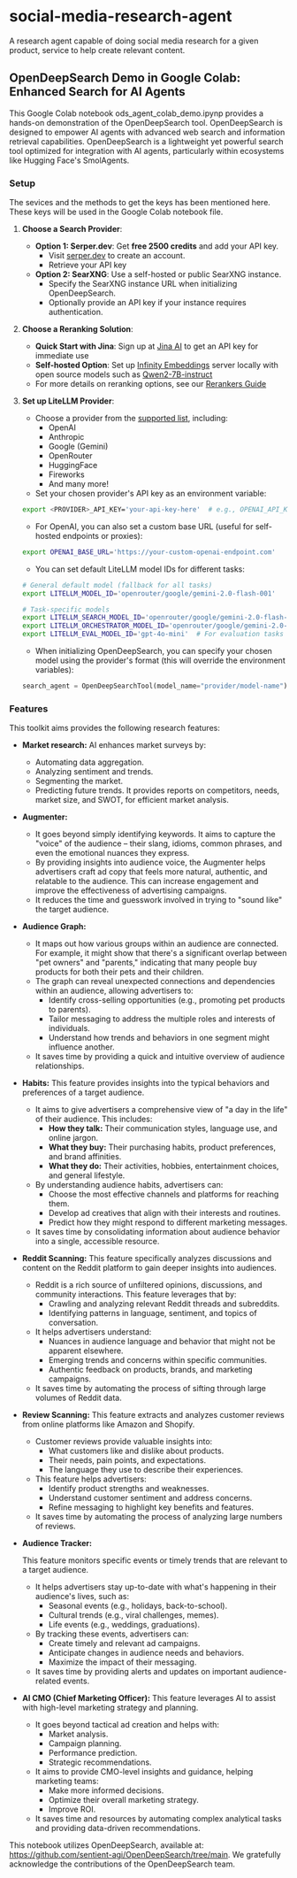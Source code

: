 # social-media-research-agent
A research agent capable of doing social media research for a given product, service to help create relevant content.

## OpenDeepSearch Demo in Google Colab: Enhanced Search for AI Agents

This Google Colab notebook ods_agent_colab_demo.ipynp provides a hands-on demonstration of the OpenDeepSearch tool. OpenDeepSearch is designed to empower AI agents with advanced web search and information retrieval capabilities.
OpenDeepSearch is a lightweight yet powerful search tool optimized for integration with AI agents, particularly within ecosystems like Hugging Face's SmolAgents. 

### Setup
The sevices and the methods to get the keys has been mentioned here. These keys will be used in the Google Colab notebook file.
1. **Choose a Search Provider**:
   - **Option 1: Serper.dev**: Get **free 2500 credits** and add your API key.
     - Visit [serper.dev](https://serper.dev) to create an account.
     - Retrieve your API key
   - **Option 2: SearXNG**: Use a self-hosted or public SearXNG instance.
     - Specify the SearXNG instance URL when initializing OpenDeepSearch.
     - Optionally provide an API key if your instance requires authentication.

2. **Choose a Reranking Solution**:
   - **Quick Start with Jina**: Sign up at [Jina AI](https://jina.ai/) to get an API key for immediate use
   - **Self-hosted Option**: Set up [Infinity Embeddings](https://github.com/michaelfeil/infinity) server locally with open source models such as [Qwen2-7B-instruct](https://huggingface.co/Alibaba-NLP/gte-Qwen2-7B-instruct/tree/main)
   - For more details on reranking options, see our [Rerankers Guide](src/opendeepsearch/ranking_models/README.md)

3. **Set up LiteLLM Provider**:
   - Choose a provider from the [supported list](https://docs.litellm.ai/docs/providers/), including:
     - OpenAI
     - Anthropic
     - Google (Gemini)
     - OpenRouter
     - HuggingFace
     - Fireworks
     - And many more!
   - Set your chosen provider's API key as an environment variable:
   ```bash
   export <PROVIDER>_API_KEY='your-api-key-here'  # e.g., OPENAI_API_KEY, ANTHROPIC_API_KEY
   ```
   - For OpenAI, you can also set a custom base URL (useful for self-hosted endpoints or proxies):
   ```bash
   export OPENAI_BASE_URL='https://your-custom-openai-endpoint.com'
   ```
   - You can set default LiteLLM model IDs for different tasks:
   ```bash
   # General default model (fallback for all tasks)
   export LITELLM_MODEL_ID='openrouter/google/gemini-2.0-flash-001'

   # Task-specific models
   export LITELLM_SEARCH_MODEL_ID='openrouter/google/gemini-2.0-flash-001'  # For search tasks
   export LITELLM_ORCHESTRATOR_MODEL_ID='openrouter/google/gemini-2.0-flash-001'  # For agent orchestration
   export LITELLM_EVAL_MODEL_ID='gpt-4o-mini'  # For evaluation tasks
   ```
   - When initializing OpenDeepSearch, you can specify your chosen model using the provider's format (this will override the environment variables):
   ```python
   search_agent = OpenDeepSearchTool(model_name="provider/model-name")  # e.g., "anthropic/claude-3-opus-20240229", 'huggingface/microsoft/codebert-base', 'openrouter/google/gemini-2.0-flash-001'
   ```

### Features

This toolkit aims provides the following research features:

* **Market research:**
    AI enhances market surveys by:
    * Automating data aggregation.
    * Analyzing sentiment and trends.
    * Segmenting the market.
    * Predicting future trends.
    It provides reports on competitors, needs, market size, and SWOT, for efficient market analysis.

* **Augmenter:**
    * It goes beyond simply identifying keywords. It aims to capture the "voice" of the audience – their slang, idioms, common phrases, and even the emotional nuances they express.
    * By providing insights into audience voice, the Augmenter helps advertisers craft ad copy that feels more natural, authentic, and relatable to the audience. This can increase engagement and improve the effectiveness of advertising campaigns.
    * It reduces the time and guesswork involved in trying to "sound like" the target audience.

* **Audience Graph:**
    * It maps out how various groups within an audience are connected. For example, it might show that there's a significant overlap between "pet owners" and "parents," indicating that many people buy products for both their pets and their children.
    * The graph can reveal unexpected connections and dependencies within an audience, allowing advertisers to:
        * Identify cross-selling opportunities (e.g., promoting pet products to parents).
        * Tailor messaging to address the multiple roles and interests of individuals.
        * Understand how trends and behaviors in one segment might influence another.
    * It saves time by providing a quick and intuitive overview of audience relationships.

* **Habits:**
    This feature provides insights into the typical behaviors and preferences of a target audience.
    * It aims to give advertisers a comprehensive view of "a day in the life" of their audience. This includes:
        * **How they talk:** Their communication styles, language use, and online jargon.
        * **What they buy:** Their purchasing habits, product preferences, and brand affinities.
        * **What they do:** Their activities, hobbies, entertainment choices, and general lifestyle.
    * By understanding audience habits, advertisers can:
        * Choose the most effective channels and platforms for reaching them.
        * Develop ad creatives that align with their interests and routines.
        * Predict how they might respond to different marketing messages.
    * It saves time by consolidating information about audience behavior into a single, accessible resource.

* **Reddit Scanning:**
    This feature specifically analyzes discussions and content on the Reddit platform to gain deeper insights into audiences.
    * Reddit is a rich source of unfiltered opinions, discussions, and community interactions. This feature leverages that by:
        * Crawling and analyzing relevant Reddit threads and subreddits.
        * Identifying patterns in language, sentiment, and topics of conversation.
    * It helps advertisers understand:
        * Nuances in audience language and behavior that might not be apparent elsewhere.
        * Emerging trends and concerns within specific communities.
        * Authentic feedback on products, brands, and marketing campaigns.
    * It saves time by automating the process of sifting through large volumes of Reddit data.

* **Review Scanning:**
    This feature extracts and analyzes customer reviews from online platforms like Amazon and Shopify.
    * Customer reviews provide valuable insights into:
        * What customers like and dislike about products.
        * Their needs, pain points, and expectations.
        * The language they use to describe their experiences.
    * This feature helps advertisers:
        * Identify product strengths and weaknesses.
        * Understand customer sentiment and address concerns.
        * Refine messaging to highlight key benefits and features.
    * It saves time by automating the process of analyzing large numbers of reviews.

* **Audience Tracker:**

    This feature monitors specific events or timely trends that are relevant to a target audience.
    * It helps advertisers stay up-to-date with what's happening in their audience's lives, such as:
        * Seasonal events (e.g., holidays, back-to-school).
        * Cultural trends (e.g., viral challenges, memes).
        * Life events (e.g., weddings, graduations).
    * By tracking these events, advertisers can:
        * Create timely and relevant ad campaigns.
        * Anticipate changes in audience needs and behaviors.
        * Maximize the impact of their messaging.
    * It saves time by providing alerts and updates on important audience-related events.

* **AI CMO (Chief Marketing Officer):**
    This feature leverages AI to assist with high-level marketing strategy and planning.
    * It goes beyond tactical ad creation and helps with:
        * Market analysis.
        * Campaign planning.
        * Performance prediction.
        * Strategic recommendations.
    * It aims to provide CMO-level insights and guidance, helping marketing teams:
        * Make more informed decisions.
        * Optimize their overall marketing strategy.
        * Improve ROI.
    * It saves time and resources by automating complex analytical tasks and providing data-driven recommendations.

This notebook utilizes OpenDeepSearch, available at: https://github.com/sentient-agi/OpenDeepSearch/tree/main. We gratefully acknowledge the contributions of the OpenDeepSearch team.
